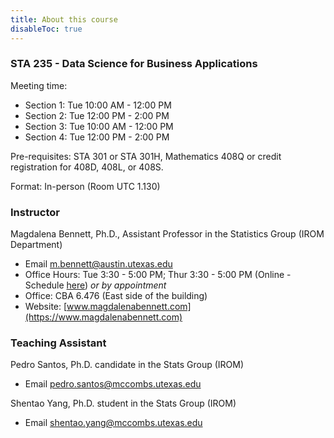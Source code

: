 ```yaml
---
title: About this course
disableToc: true
---
```


### STA 235 - Data Science for Business Applications

Meeting time: 

- Section 1: Tue 10:00 AM - 12:00 PM
- Section 2: Tue 12:00 PM - 2:00 PM
- Section 3: Tue 10:00 AM - 12:00 PM
- Section 4: Tue 12:00 PM - 2:00 PM

Pre-requisites: STA 301 or STA 301H, Mathematics 408Q or credit registration for 408D, 408L, or 408S.

Format: In-person (Room UTC 1.130)

### Instructor

Magdalena Bennett, Ph.D., Assistant Professor in the Statistics Group (IROM Department)

- <i class="fas fa-envelope"></i> Email [m.bennett@austin.utexas.edu](mailto:m.bennett@austin.utexas.edu)
- <i class='fas fa-clock'></i> Office Hours: Tue 3:30 - 5:00 PM; Thur 3:30 - 5:00 PM (Online - Schedule [here](https://calendly.com/maibennett/sta-235h-office-hours)) *or by appointment*
- <i class="fas fa-building"></i> Office: CBA 6.476 (East side of the building)
- <i class="fas fa-address-card"></i> Website: [www.magdalenabennett.com](https://www.magdalenabennett.com)

### Teaching Assistant

Pedro Santos, Ph.D. candidate in the Stats Group (IROM)

- <i class="fas fa-envelope"></i> Email [pedro.santos@mccombs.utexas.edu](mailto:pedro.santos@mccombs.utexas.edu)

Shentao Yang, Ph.D. student in the Stats Group (IROM)

- <i class="fas fa-envelope"></i> Email [shentao.yang@mccombs.utexas.edu](mailto:shentao.yang@mccombs.utexas.edu)